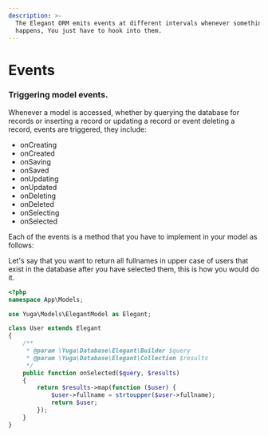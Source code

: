 ```yaml
---
description: >-
  The Elegant ORM emits events at different intervals whenever something
  happens, You just have to hook into them.
---
```


# Events

### Triggering model events.

Whenever a model is accessed, whether by querying the database for records or inserting a record or updating a record or event deleting a record, events are triggered, they include:

* onCreating
* onCreated
* onSaving
* onSaved
* onUpdating
* onUpdated
* onDeleting
* onDeleted
* onSelecting
* onSelected

Each of the events is a method that you have to implement in your model as follows:

Let's say that you want to return all fullnames in upper case of users that exist in the database after you have selected them, this is how you would do it.

```php
<?php
namespace App\Models;

use Yuga\Models\ElegantModel as Elegant;

class User extends Elegant
{
    /**
     * @param \Yuga\Database\Elegant\Builder $query
     * @param \Yuga\Database\Elegant\Collection $results
     */
    public function onSelected($query, $results)
    {
        return $results->map(function ($user) {
            $user->fullname = strtoupper($user->fullname);
            return $user;
        });
    }
}
```

